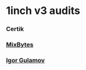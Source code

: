 # 1inch v3 audits

### Certik
### [MixBytes](https://raw.githubusercontent.com/1inch/1inch-v3-audits/master/MixBytes%20-%201inch%20v3%20Audit%20Report.pdf)
### [Igor Gulamov](https://raw.githubusercontent.com/1inch/1inch-v3-audits/master/Gulamov%20-%201inch%20v3%20Audit%20Report.pdf)
